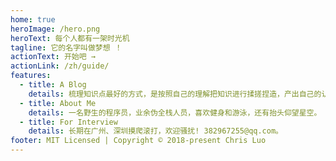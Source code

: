 ```yaml
---
home: true
heroImage: /hero.png
heroText: 每个人都有一架时光机
tagline: 它的名字叫做梦想 ！
actionText: 开始吧 →
actionLink: /zh/guide/
features:
  - title: A Blog
    details: 梳理知识点最好的方式，是按照自己的理解把知识进行揉搓捏造，产出自己的认知。
  - title: About Me
    details: 一名野生的程序员，业余伪全栈人员，喜欢健身和游泳，还有抬头仰望星空。
  - title: For Interview
    details: 长期在广州、深圳摸爬滚打，欢迎骚扰! 382967255@qq.com。
footer: MIT Licensed | Copyright © 2018-present Chris Luo
---
```

